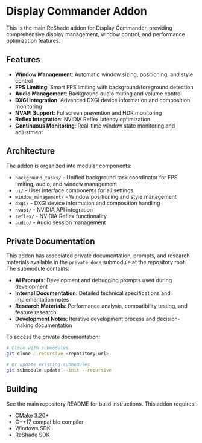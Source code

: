 # Display Commander Addon

This is the main ReShade addon for Display Commander, providing comprehensive display management, window control, and performance optimization features.

## Features

- **Window Management**: Automatic window sizing, positioning, and style control
- **FPS Limiting**: Smart FPS limiting with background/foreground detection
- **Audio Management**: Background audio muting and volume control
- **DXGI Integration**: Advanced DXGI device information and composition monitoring
- **NVAPI Support**: Fullscreen prevention and HDR monitoring
- **Reflex Integration**: NVIDIA Reflex latency optimization
- **Continuous Monitoring**: Real-time window state monitoring and adjustment

## Architecture

The addon is organized into modular components:

- `background_tasks/` - Unified background task coordinator for FPS limiting, audio, and window management
- `ui/` - User interface components for all settings
- `window_management/` - Window positioning and style management
- `dxgi/` - DXGI device information and composition handling
- `nvapi/` - NVIDIA API integration
- `reflex/` - NVIDIA Reflex functionality
- `audio/` - Audio session management

## Private Documentation

This addon has associated private documentation, prompts, and research materials available in the `private_docs` submodule at the repository root. The submodule contains:

- **AI Prompts**: Development and debugging prompts used during development
- **Internal Documentation**: Detailed technical specifications and implementation notes
- **Research Materials**: Performance analysis, compatibility testing, and feature research
- **Development Notes**: Iterative development process and decision-making documentation

To access the private documentation:
```bash
# Clone with submodules
git clone --recursive <repository-url>

# Or update existing submodules
git submodule update --init --recursive
```

## Building

See the main repository README for build instructions. This addon requires:
- CMake 3.20+
- C++17 compatible compiler
- Windows SDK
- ReShade SDK
